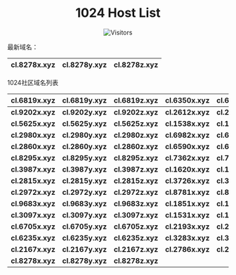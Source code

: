 <h1 align="center">1024 Host List</h1>
<p align="center" class="shields">
    <img src="https://img.shields.io/endpoint?url=https%3A%2F%2Fhits.dwyl.com%2Fpooneyy%2F1024-Host-List.json%3Fshow%3Dunique&style=flat-square&label=%E8%AE%BF%E9%97%AE%E4%BA%BA%E6%95%B0&labelColor=pink&color=default" alt="Visitors"/>
</p>
最新域名：

| cl.8278x.xyz | cl.8278y.xyz | cl.8278z.xyz |
| ---- | ---- | ---- |

1024社区域名列表

| cl.6819x.xyz | cl.6819y.xyz | cl.6819z.xyz | cl.6350x.xyz | cl.6350y.xyz | cl.6350z.xyz |
| :---: | :---: | :---: | :---: | :---: | :---: |
| **cl.9202x.xyz** | **cl.9202y.xyz** | **cl.9202z.xyz** | **cl.2612x.xyz** | **cl.2612y.xyz** | **cl.2612z.xyz** |
| **cl.5625x.xyz** | **cl.5625y.xyz** | **cl.5625z.xyz** | **cl.1538x.xyz** | **cl.1538y.xyz** | **cl.1538z.xyz** |
| **cl.2980x.xyz** | **cl.2980y.xyz** | **cl.2980z.xyz** | **cl.6982x.xyz** | **cl.6982y.xyz** | **cl.6982z.xyz** |
| **cl.2860x.xyz** | **cl.2860y.xyz** | **cl.2860z.xyz** | **cl.6590x.xyz** | **cl.6590y.xyz** | **cl.6590z.xyz** |
| **cl.8295x.xyz** | **cl.8295y.xyz** | **cl.8295z.xyz** | **cl.7362x.xyz** | **cl.7362y.xyz** | **cl.7362z.xyz** |
| **cl.3987x.xyz** | **cl.3987y.xyz** | **cl.3987z.xyz** | **cl.1620x.xyz** | **cl.1620y.xyz** | **cl.1620z.xyz** |
| **cl.2815x.xyz** | **cl.2815y.xyz** | **cl.2815z.xyz** | **cl.3726x.xyz** | **cl.3726y.xyz** | **cl.3726z.xyz** |
| **cl.2972x.xyz** | **cl.2972y.xyz** | **cl.2972z.xyz** | **cl.8781x.xyz** | **cl.8781y.xyz** | **cl.8781z.xyz** |
| **cl.9683x.xyz** | **cl.9683y.xyz** | **cl.9683z.xyz** | **cl.1851x.xyz** | **cl.1851y.xyz** | **cl.1851z.xyz** |
| **cl.3097x.xyz** | **cl.3097y.xyz** | **cl.3097z.xyz** | **cl.1531x.xyz** | **cl.1531y.xyz** | **cl.1531z.xyz** |
| **cl.6705x.xyz** | **cl.6705y.xyz** | **cl.6705z.xyz** | **cl.2193x.xyz** | **cl.2193y.xyz** | **cl.2193z.xyz** |
| **cl.6235x.xyz** | **cl.6235y.xyz** | **cl.6235z.xyz** | **cl.3283x.xyz** | **cl.3283y.xyz** | **cl.3283z.xyz** |
| **cl.2167x.xyz** | **cl.2167y.xyz** | **cl.2167z.xyz** | **cl.2786x.xyz** | **cl.2786y.xyz** | **cl.2786z.xyz** |
| **cl.8278x.xyz** | **cl.8278y.xyz** | **cl.8278z.xyz** |
